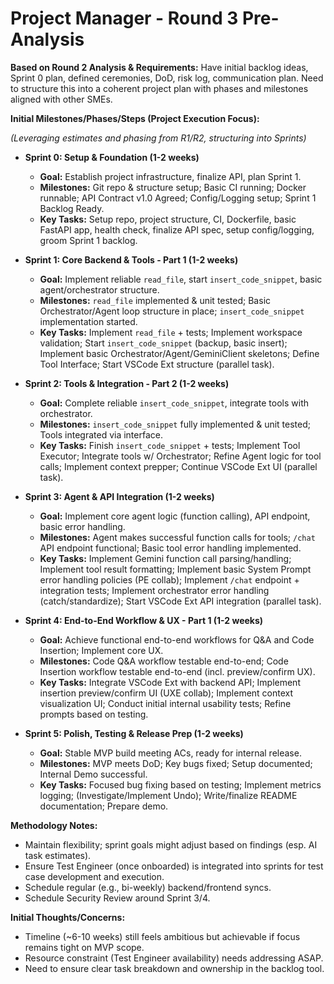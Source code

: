 # Project Manager - Round 3 Pre-Analysis

**Based on Round 2 Analysis & Requirements:** Have initial backlog ideas, Sprint 0 plan, defined ceremonies, DoD, risk log, communication plan. Need to structure this into a coherent project plan with phases and milestones aligned with other SMEs.

**Initial Milestones/Phases/Steps (Project Execution Focus):**

*(Leveraging estimates and phasing from R1/R2, structuring into Sprints)*

*   **Sprint 0: Setup & Foundation (1-2 weeks)**
    *   **Goal:** Establish project infrastructure, finalize API, plan Sprint 1.
    *   **Milestones:** Git repo & structure setup; Basic CI running; Docker runnable; API Contract v1.0 Agreed; Config/Logging setup; Sprint 1 Backlog Ready.
    *   **Key Tasks:** Setup repo, project structure, CI, Dockerfile, basic FastAPI app, health check, finalize API spec, setup config/logging, groom Sprint 1 backlog.

*   **Sprint 1: Core Backend & Tools - Part 1 (1-2 weeks)**
    *   **Goal:** Implement reliable `read_file`, start `insert_code_snippet`, basic agent/orchestrator structure.
    *   **Milestones:** `read_file` implemented & unit tested; Basic Orchestrator/Agent loop structure in place; `insert_code_snippet` implementation started.
    *   **Key Tasks:** Implement `read_file` + tests; Implement workspace validation; Start `insert_code_snippet` (backup, basic insert); Implement basic Orchestrator/Agent/GeminiClient skeletons; Define Tool Interface; Start VSCode Ext structure (parallel task).

*   **Sprint 2: Tools & Integration - Part 2 (1-2 weeks)**
    *   **Goal:** Complete reliable `insert_code_snippet`, integrate tools with orchestrator.
    *   **Milestones:** `insert_code_snippet` fully implemented & unit tested; Tools integrated via interface.
    *   **Key Tasks:** Finish `insert_code_snippet` + tests; Implement Tool Executor; Integrate tools w/ Orchestrator; Refine Agent logic for tool calls; Implement context prepper; Continue VSCode Ext UI (parallel task).

*   **Sprint 3: Agent & API Integration (1-2 weeks)**
    *   **Goal:** Implement core agent logic (function calling), API endpoint, basic error handling.
    *   **Milestones:** Agent makes successful function calls for tools; `/chat` API endpoint functional; Basic tool error handling implemented.
    *   **Key Tasks:** Implement Gemini function call parsing/handling; Implement tool result formatting; Implement basic System Prompt error handling policies (PE collab); Implement `/chat` endpoint + integration tests; Implement orchestrator error handling (catch/standardize); Start VSCode Ext API integration (parallel task).

*   **Sprint 4: End-to-End Workflow & UX - Part 1 (1-2 weeks)**
    *   **Goal:** Achieve functional end-to-end workflows for Q&A and Code Insertion; Implement core UX.
    *   **Milestones:** Code Q&A workflow testable end-to-end; Code Insertion workflow testable end-to-end (incl. preview/confirm UX).
    *   **Key Tasks:** Integrate VSCode Ext with backend API; Implement insertion preview/confirm UI (UXE collab); Implement context visualization UI; Conduct initial internal usability tests; Refine prompts based on testing.

*   **Sprint 5: Polish, Testing & Release Prep (1-2 weeks)**
    *   **Goal:** Stable MVP build meeting ACs, ready for internal release.
    *   **Milestones:** MVP meets DoD; Key bugs fixed; Setup documented; Internal Demo successful.
    *   **Key Tasks:** Focused bug fixing based on testing; Implement metrics logging; (Investigate/Implement Undo); Write/finalize README documentation; Prepare demo.

**Methodology Notes:**
*   Maintain flexibility; sprint goals might adjust based on findings (esp. AI task estimates).
*   Ensure Test Engineer (once onboarded) is integrated into sprints for test case development and execution.
*   Schedule regular (e.g., bi-weekly) backend/frontend syncs.
*   Schedule Security Review around Sprint 3/4.

**Initial Thoughts/Concerns:**
*   Timeline (~6-10 weeks) still feels ambitious but achievable if focus remains tight on MVP scope.
*   Resource constraint (Test Engineer availability) needs addressing ASAP.
*   Need to ensure clear task breakdown and ownership in the backlog tool. 